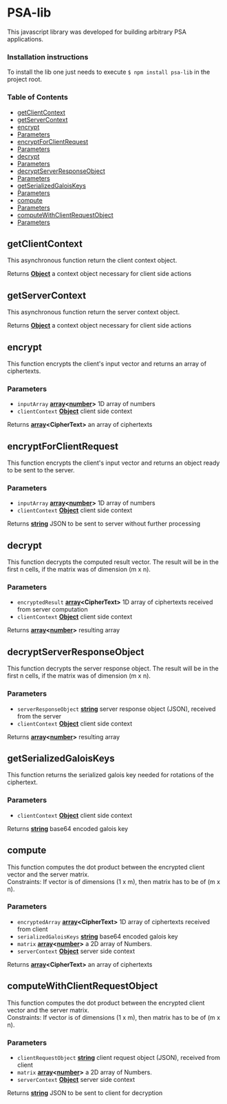 # PSA-lib

This javascript library was developed for building arbitrary PSA applications. 

### Installation instructions

To install the lib one just needs to execute `$ npm install psa-lib` in the project root.

<!-- Generated by documentation.js. Update this documentation by updating the source code. -->  
  
### Table of Contents  
  
- [getClientContext][1]  
- [getServerContext][2]  
- [encrypt][3]  
 - [Parameters][4]  
- [encryptForClientRequest][5]  
 - [Parameters][6]  
- [decrypt][7]  
 - [Parameters][8]  
- [decryptServerResponseObject][9]  
 - [Parameters][10]  
- [getSerializedGaloisKeys][11]  
 - [Parameters][12]  
- [compute][13]  
 - [Parameters][14]  
- [computeWithClientRequestObject][15]  
 - [Parameters][16]  
  
## getClientContext  
  
This asynchronous function return the client context object.  
  
Returns **[Object][17]** a context object necessary for client side actions  
  
## getServerContext  
  
This asynchronous function return the server context object.  
  
Returns **[Object][17]** a context object necessary for client side actions  
  
## encrypt  
  
This function encrypts the client's input vector and returns an array of ciphertexts.  
  
### Parameters  
  
- `inputArray` **[array][18]&lt;[number][19]>** 1D array of numbers  
- `clientContext` **[Object][17]** client side context  
  
Returns **[array][18]&lt;CipherText>** an array of ciphertexts  
  
## encryptForClientRequest  
  
This function encrypts the client's input vector and returns an object ready to be sent to the server.  
  
### Parameters  
  
- `inputArray` **[array][18]&lt;[number][19]>** 1D array of numbers  
- `clientContext` **[Object][17]** client side context  
  
Returns **[string][20]** JSON to be sent to server without further processing  
  
## decrypt  
  
This function decrypts the computed result vector. The result will be in the first n cells, if the matrix was of dimension (m x n).  
  
### Parameters  
  
- `encryptedResult` **[array][18]&lt;CipherText>** 1D array of ciphertexts received from server computation  
- `clientContext` **[Object][17]** client side context  
  
Returns **[array][18]&lt;[number][19]>** resulting array  
  
## decryptServerResponseObject  
  
This function decrypts the server response object. The result will be in the first n cells, if the matrix was of dimension (m x n).  
  
### Parameters  
  
- `serverResponseObject` **[string][20]** server response object (JSON), received from the server  
- `clientContext` **[Object][17]** client side context  
  
Returns **[array][18]&lt;[number][19]>** resulting array  
  
## getSerializedGaloisKeys  
  
This function returns the serialized galois key needed for rotations of the ciphertext.  
  
### Parameters  
  
- `clientContext` **[Object][17]** client side context  
  
Returns **[string][20]** base64 encoded galois key  
  
## compute  
  
This function computes the dot product between the encrypted client vector and the server matrix.  
Constraints: If vector is of dimensions (1 x m), then matrix has to be of (m x n).  
  
### Parameters  
  
- `encryptedArray` **[array][18]&lt;CipherText>** 1D array of ciphertexts received from client  
- `serializedGaloisKeys` **[string][20]** base64 encoded galois key  
- `matrix` **[array][18]&lt;[number][19]>** a 2D array of Numbers.  
- `serverContext` **[Object][17]** server side context  
  
Returns **[array][18]&lt;CipherText>** an array of ciphertexts  
  
## computeWithClientRequestObject  
  
This function computes the dot product between the encrypted client vector and the server matrix.  
Constraints: If vector is of dimensions (1 x m), then matrix has to be of (m x n).  
  
### Parameters  
  
- `clientRequestObject` **[string][20]** client request object (JSON), received from client  
- `matrix` **[array][18]&lt;[number][19]>** a 2D array of Numbers.  
- `serverContext` **[Object][17]** server side context  
  
Returns **[string][20]** JSON to be sent to client for decryption  
  
[1]: #getclientcontext  
  
[2]: #getservercontext  
  
[3]: #encrypt  
  
[4]: #parameters  
  
[5]: #encryptforclientrequest  
  
[6]: #parameters-1  
  
[7]: #decrypt  
  
[8]: #parameters-2  
  
[9]: #decryptserverresponseobject  
  
[10]: #parameters-3  
  
[11]: #getserializedgaloiskeys  
  
[12]: #parameters-4  
  
[13]: #compute  
  
[14]: #parameters-5  
  
[15]: #computewithclientrequestobject  
  
[16]: #parameters-6  
  
[17]: https://developer.mozilla.org/docs/Web/JavaScript/Reference/Global_Objects/Object  
  
[18]: https://developer.mozilla.org/docs/Web/JavaScript/Reference/Global_Objects/Array  
  
[19]: https://developer.mozilla.org/docs/Web/JavaScript/Reference/Global_Objects/Number  
  
[20]: https://developer.mozilla.org/docs/Web/JavaScript/Reference/Global_Objects/String
